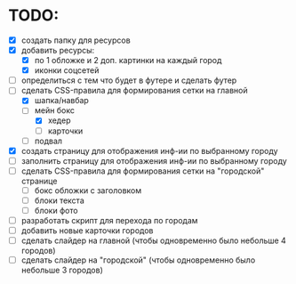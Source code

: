 # TODO:
- [x] создать папку для ресурсов 
- [x] добавить ресурсы:
  - [x] по 1 обложке и 2 доп. картинки на каждый город
  - [x] иконки соцсетей
- [ ] определиться с тем что будет в футере и сделать футер
- [ ] сделать CSS-правила для формирования сетки на главной
  - [x] шапка/навбар
  - [ ] мейн бокс
    - [x] хедер
    - [ ] карточки
  - [ ] подвал
- [x] создать страницу для отображения инф-ии по выбранному городу
- [ ] заполнить страницу для отображения инф-ии по выбранному городу
- [ ] сделать CSS-правила для формирования сетки на "городской" странице
  - [ ] бокс обложки с заголовком
  - [ ] блоки текста
  - [ ] блоки фото
- [ ] разработать скрипт для перехода по городам
- [ ] добавить новые карточки городов
- [ ] сделать слайдер на главной (чтобы одновременно было небольше 4 городов)
- [ ] сделать слайдер на "городской" (чтобы одновременно было небольше 3 городов)
